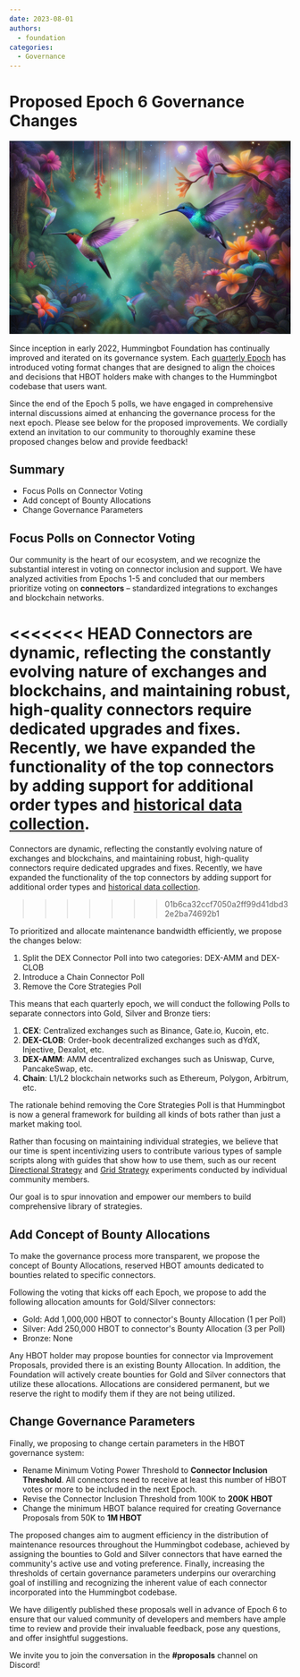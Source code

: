 ```yaml
---
date: 2023-08-01
authors:
  - foundation
categories:
  - Governance
---
```


# Proposed Epoch 6 Governance Changes

![](./hummingbirds.png)

Since inception in early 2022, Hummingbot Foundation has continually improved and iterated on its governance system. Each [quarterly Epoch](/governance/epochs.md) has introduced voting format changes that are designed to align the choices and decisions that HBOT holders make with changes to the Hummingbot codebase that users want.

Since the end of the Epoch 5 polls, we have engaged in comprehensive internal discussions aimed at enhancing the governance process for the next epoch. Please see below for the proposed improvements. We cordially extend an invitation to our community to thoroughly examine these proposed changes below and provide feedback!

<!-- more -->

## Summary

* Focus Polls on Connector Voting
* Add concept of Bounty Allocations
* Change Governance Parameters

## Focus Polls on Connector Voting

Our community is the heart of our ecosystem, and we recognize the substantial interest in voting on connector inclusion and support. We have analyzed activities from Epochs 1-5 and concluded that our members prioritize voting on **connectors** – standardized integrations to exchanges and blockchain networks.

<<<<<<< HEAD
Connectors are dynamic, reflecting the constantly evolving nature of exchanges and blockchains, and maintaining robust, high-quality connectors require dedicated upgrades and fixes. Recently, we have expanded the functionality of the top connectors by adding support for additional order types and [historical data collection](/v2-strategies/candles/).
=======
Connectors are dynamic, reflecting the constantly evolving nature of exchanges and blockchains, and maintaining robust, high-quality connectors require dedicated upgrades and fixes. Recently, we have expanded the functionality of the top connectors by adding support for additional order types and [historical data collection](/scripts/candles-feed.md).
>>>>>>> 01b6ca32ccf7050a2ff99d41dbd32e2ba74692b1

To prioritized and allocate maintenance bandwidth efficiently, we propose the changes below:

1. Split the DEX Connector Poll into two categories: DEX-AMM and DEX-CLOB
2. Introduce a Chain Connector Poll
3. Remove the Core Strategies Poll

This means that each quarterly epoch, we will conduct the following Polls to separate connectors into Gold, Silver and Bronze tiers:

1. **CEX**: Centralized exchanges such as Binance, Gate.io, Kucoin, etc.
2. **DEX-CLOB**: Order-book decentralized exchanges such as dYdX, Injective, Dexalot, etc.
3. **DEX-AMM**: AMM decentralized exchanges such as Uniswap, Curve, PancakeSwap, etc.
4. **Chain**: L1/L2 blockchain networks such as Ethereum, Polygon, Arbitrum, etc.

The rationale behind removing the Core Strategies Poll is that Hummingbot is now a general framework for building all kinds of bots rather than just a market making tool.

Rather than focusing on maintaining individual strategies, we believe that our time is spent incentivizing users to contribute various types of sample scripts along with guides that show how to use them, such as our recent [Directional Strategy](https://www.youtube.com/watch?v=UX0ChdWV7uc) and [Grid Strategy](https://www.youtube.com/watch?v=1j81gP2ToCE) experiments conducted by individual community members.

Our goal is to spur innovation and empower our members to build comprehensive library of strategies.

## Add Concept of Bounty Allocations

To make the governance process more transparent, we propose the concept of Bounty Allocations, reserved HBOT amounts dedicated to bounties related to specific connectors.

Following the voting that kicks off each Epoch, we propose to add the following allocation amounts for Gold/Silver connectors:

* Gold: Add 1,000,000 HBOT to connector's Bounty Allocation (1 per Poll)
* Silver: Add 250,000 HBOT to connector's Bounty Allocation (3 per Poll)
* Bronze: None

Any HBOT holder may propose bounties for connector via Improvement Proposals, provided there is an existing Bounty Allocation. In addition, the Foundation will actively create bounties for Gold and Silver connectors that utilize these allocations. Allocations are considered permanent, but we reserve the right to modify them if they are not being utilized.

## Change Governance Parameters

Finally, we proposing to change certain parameters in the HBOT governance system:

* Rename Minimum Voting Power Threshold to **Connector Inclusion Threshold**. All connectors need to receive at least this number of HBOT votes or more to be included in the next Epoch.
* Revise the Connector Inclusion Threshold from 100K to **200K HBOT**
* Change the minimum HBOT balance required for creating Governance Proposals from 50K to **1M HBOT**

The proposed changes aim to augment efficiency in the distribution of maintenance resources throughout the Hummingbot codebase, achieved by assigning the bounties to Gold and Silver connectors that have earned the community's active use and voting preference. Finally, increasing the thresholds of certain governance parameters underpins our overarching goal of instilling and recognizing the inherent value of each connector incorporated into the Hummingbot codebase.

We have diligently published these proposals well in advance of Epoch 6 to ensure that our valued community of developers and members have ample time to review and provide their invaluable feedback, pose any questions, and offer insightful suggestions.

We invite you to join the conversation in the **#proposals** channel on Discord!
